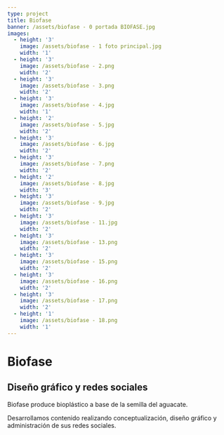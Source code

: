 ```yaml
---
type: project
title: Biofase
banner: /assets/biofase - 0 portada BIOFASE.jpg
images:
  - height: '3'
    image: /assets/biofase - 1 foto principal.jpg
    width: '1'
  - height: '3'
    image: /assets/biofase - 2.png
    width: '2'
  - height: '3'
    image: /assets/biofase - 3.png
    width: '2'
  - height: '3'
    image: /assets/biofase - 4.jpg
    width: '1'
  - height: '2'
    image: /assets/biofase - 5.jpg
    width: '2'
  - height: '3'
    image: /assets/biofase - 6.jpg
    width: '2'
  - height: '3'
    image: /assets/biofase - 7.png
    width: '2'
  - height: '2'
    image: /assets/biofase - 8.jpg
    width: '3'
  - height: '3'
    image: /assets/biofase - 9.jpg
    width: '2'
  - height: '3'
    image: /assets/biofase - 11.jpg
    width: '2'
  - height: '3'
    image: /assets/biofase - 13.png
    width: '2'
  - height: '3'
    image: /assets/biofase - 15.png
    width: '2'
  - height: '3'
    image: /assets/biofase - 16.png
    width: '2'
  - height: '3'
    image: /assets/biofase - 17.png
    width: '2'
  - height: '1'
    image: /assets/biofase - 18.png
    width: '1'
---
```

# Biofase

## Diseño gráfico y redes sociales

Biofase produce bioplástico a base de la semilla del aguacate.

Desarrollamos contenido realizando conceptualización, diseño gráfico y administración de sus redes sociales.

##
